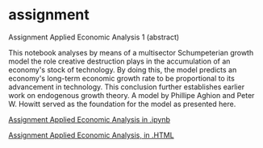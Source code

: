 # assignment

Assignment Applied Economic Analysis 1 (abstract)


This notebook analyses by means of a multisector Schumpeterian growth model the role creative destruction plays in the accumulation of an economy's stock of technology. By doing this, the model predicts an economy's long-term economic growth rate to be proportional to its advancement in technology. This conclusion further establishes earlier work on endogenous growth theory. A model by Phillipe Aghion and Peter W. Howitt served as the foundation for the model as presented here. 

[Assignment Applied Economic Analysis in .ipynb](https://github.com/Jacobs007/assignment/blob/master/Applied%20Economic%20Analysis%201%20Assignment%20Schumpeterian%20Model(1).ipynb)


[Assignment Applied Economic Analysis, in .HTML](https://github.com/Jacobs007/assignment/blob/master/Applied%20Economic%20Analysis%201%20Assignment%20Schumpeterian%20Model(1).html)
